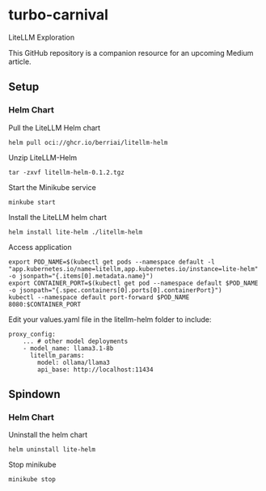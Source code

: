 # turbo-carnival
LiteLLM Exploration

This GitHub repository is a companion resource for an upcoming Medium article.

## Setup

### Helm Chart
Pull the LiteLLM Helm chart
```
helm pull oci://ghcr.io/berriai/litellm-helm
```

Unzip LiteLLM-Helm
```
tar -zxvf litellm-helm-0.1.2.tgz
```

Start the Minikube service
```
minkube start 
```

Install the LiteLLM helm chart
```
helm install lite-helm ./litellm-helm
```

Access application
```
export POD_NAME=$(kubectl get pods --namespace default -l "app.kubernetes.io/name=litellm,app.kubernetes.io/instance=lite-helm" -o jsonpath="{.items[0].metadata.name}")
export CONTAINER_PORT=$(kubectl get pod --namespace default $POD_NAME -o jsonpath="{.spec.containers[0].ports[0].containerPort}")
kubectl --namespace default port-forward $POD_NAME 8080:$CONTAINER_PORT
```

Edit your values.yaml file in the litellm-helm folder to include:
```
proxy_config:
    ... # other model deployments
    - model_name: llama3.1-8b
      litellm_params:
        model: ollama/llama3
        api_base: http://localhost:11434
```

## Spindown

### Helm Chart
Uninstall the helm chart
```
helm uninstall lite-helm
```

Stop minikube
```
minikube stop
```